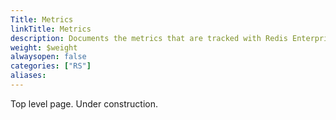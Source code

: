 ```yaml
---
Title: Metrics
linkTitle: Metrics
description: Documents the metrics that are tracked with Redis Enterprise Software.
weight: $weight
alwaysopen: false
categories: ["RS"]
aliases:
---
```


Top level page. Under construction. 